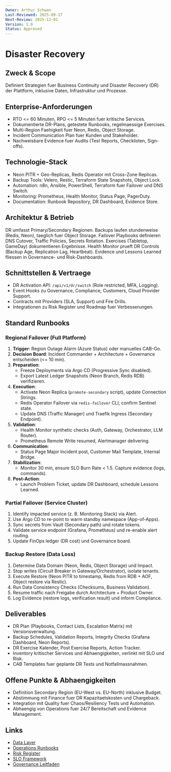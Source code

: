 ```yaml
---
Owner: Arthur Schwan
Last-Reviewed: 2025-09-17
Next-Review: 2025-12-01
Version: 1.0
Status: Approved
---
```

# Disaster Recovery

## Zweck & Scope
Definiert Strategien fuer Business Continuity und Disaster Recovery (DR) der Plattform, inklusive Daten, Infrastruktur und Prozesse.

## Enterprise-Anforderungen
- RTO <= 60 Minuten, RPO <= 5 Minuten fuer kritische Services.
- Dokumentierte DR-Plans, getestete Runbooks, regelmaessige Exercises.
- Multi-Region Faehigkeit fuer Neon, Redis, Object Storage.
- Incident Communication Plan fuer Kunden und Stakeholder.
- Nachweisbare Evidence fuer Audits (Test Reports, Checklisten, Sign-offs).

## Technologie-Stack
- Neon PITR + Geo-Replicas, Redis Operator mit Cross-Zone Replicas.
- Backup Tools: Velero, Restic, Terraform State Snapshots, Object Lock.
- Automation: n8n, Ansible, PowerShell, Terraform fuer Failover und DNS Switch.
- Monitoring: Prometheus, Health Monitor, Status Page, PagerDuty.
- Documentation: Runbook Repository, DR Dashboard, Evidence Store.

## Architektur & Betrieb
DR umfasst Primary/Secondary Regionen. Backups laufen stundenweise (Redis, Neon), taeglich fuer Object Storage. Failover Playbooks definieren DNS Cutover, Traffic Policies, Secrets Rotation. Exercises (Tabletop, GameDay) dokumentieren Ergebnisse. Health Monitor prueft DR Controls (Backup Age, Replication Lag, Heartbeat). Evidence und Lessons Learned fliessen in Governance- und Risk-Dashboards.

## Schnittstellen & Vertraege
- DR Activation API: `/api/v1/dr/switch` (Role restricted, MFA, Logging).
- Event Hooks zu Governance, Compliance, Customers, Cloud Provider Support.
- Contracts mit Providers (SLA, Support) und Fire Drills.
- Integrationen zu Risk Register und Roadmap fuer Verbesserungen.

## Standard Runbooks
### Regional Failover (Full Platform)
1. **Trigger**: Region Outage Alarm (Azure Status) oder manuelles CAB-Go.
2. **Decision Board**: Incident Commander + Architecture + Governance entscheiden (<= 10 min).
3. **Preparation**:
   - Freeze Deployments via Argo CD (Progressive Sync disabled).
   - Export Latest Ledger Snapshots (Neon Branch, Redis RDB) verifizieren.
4. **Execution**:
   - Activate Neon Replica (`promote-secondary` script), update Connection Strings.
   - Redis Operator Failover via `redis-failover` CLI, confirm Sentinel state.
   - Update DNS (Traffic Manager) und Traefik Ingress (Secondary Endpoint).
5. **Validation**:
   - Health Monitor synthetic checks (Auth, Gateway, Orchestrator, LLM Router).
   - Prometheus Remote Write resumed, Alertmanager delivering.
6. **Communication**:
   - Status Page Major Incident post, Customer Mail Template, Internal Bridge.
7. **Stabilization**:
   - Monitor 30 min, ensure SLO Burn Rate < 1.5. Capture evidence (logs, commands).
8. **Post-Action**:
   - Launch Problem Ticket, update DR Dashboard, schedule Lessons Learned.

### Partial Failover (Service Cluster)
1. Identify impacted service (z. B. Monitoring Stack) via Alert.
2. Use Argo CD to re-point to warm standby namespace (App-of-Apps).
3. Sync secrets from Vault (Secondary path) und rotate tokens.
4. Validate service endpoint (Grafana, Prometheus) und re-enable alert routing.
5. Update FinOps ledger (DR cost) und Governance board.

### Backup Restore (Data Loss)
1. Determine Data Domain (Neon, Redis, Object Storage) und Impact.
2. Stop writes (Circuit Breaker in Gateway/Orchestrator), isolate tenants.
3. Execute Restore (Neon PITR to timestamp, Redis from RDB + AOF, Object restore via Restic).
4. Run Data Consistency Checks (Checksums, Business Validation).
5. Resume traffic nach Freigabe durch Architecture + Product Owner.
6. Log Evidence (restore logs, verification result) und inform Compliance.

## Deliverables
- DR Plan (Playbooks, Contact Lists, Escalation Matrix) mit Versionsverwaltung.
- Backup Schedules, Validation Reports, Integrity Checks (Grafana Dashboard, Neon Reports).
- DR Exercise Kalender, Post Exercise Reports, Action Tracker.
- Inventory kritischer Services und Abhaengigkeiten, verlinkt mit SLO und Risk.
- CAB Templates fuer geplante DR Tests und Notfallmassnahmen.

## Offene Punkte & Abhaengigkeiten
- Definition Secondary Region (EU-West vs. EU-North) inklusive Budget.
- Abstimmung mit Finance fuer DR Kapazitaetskosten und Chargeback.
- Integration mit Quality fuer Chaos/Resiliency Tests und Automation.
- Abhaengig von Operations fuer 24/7 Bereitschaft und Evidence Management.

## Links
- [Data Layer](md.html?path=data/data.md)
- [Operations Runbooks](md.html?path=operations/operations.md)
- [Risk Register](md.html?path=risk/risk.md)
- [SLO Framework](md.html?path=slo/slo.md)
- [Governance Leitfaden](md.html?path=governance/governance.md)
